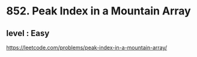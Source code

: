 # 852. Peak Index in a Mountain Array
## level : Easy

https://leetcode.com/problems/peak-index-in-a-mountain-array/
